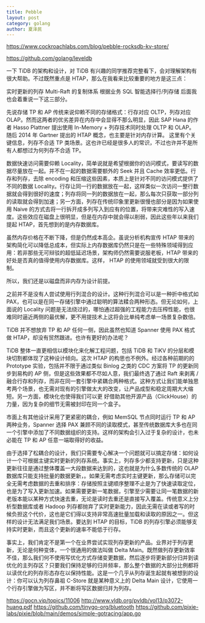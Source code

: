 ```yaml
---
title: Pebble
layout: post
category: golang
author: 夏泽民
---
```

https://www.cockroachlabs.com/blog/pebble-rocksdb-kv-store/

https://github.com/golang/leveldb
<!-- more -->
一下 TiDB 的架构和设计，对 TiDB 有兴趣的同学推荐完整看下，会对理解架构有很大帮助。不过既然重点是 HTAP，那么在我看来比较重要的地方是这三点：

实时更新的列存
Multi-Raft 的复制体系
根据业务 SQL 智能选择行/列存储
后面我也会着重说一下这三部分。

先说存储
TP 和 AP 传统来说仰赖不同的存储格式：行存对应 OLTP，列存对应 OLAP。然而这两者的优劣差异在内存中会显得不那么明显，因此 SAP Hana 的作者 Hasso Plattner 提出使用 In-Memory + 列存技术同时处理 OLTP 和 OLAP。随后 2014 年 Gartner 提出的 HTAP 概念，也主要是针对内存计算。 这里有个关键信息，列存不合适 TP 类场景。这也许已经是很多人的常识，不过也许并不是所有人都想过为何列存不合适 TP。

数据快速访问需要仰赖 Locality，简单说就是希望根据你的访问模式，要读写的数据尽量放在一起。并不在一起的数据需要额外的 Seek 并且 Cache 效率更低。行存和列存，去除 encoding 和压缩这些因素，本质上是针对不同的访问模式提供了不同的数据 Locality。行存让同一行的数据放在一起，这样类似一次访问一整行数据就会得到很好的速度；列存将同一列的数据放在一起，那么每次只获取一部分列的读取就会得到加速；另一方面，列存在传统印象里更新很慢也部分是因为如果使用 Naive 的方式去将一行拆开成多列写入到应有的位置，将带来灾难性的写入速度。这些效应在磁盘上很明显，但是在内存中就会得以削弱，因此这些年以来我们提起 HTAP，首先想到的是内存数据库。

虽然内存价格在不断下降，但是仍然成本高企。虽说分析机构宣传 HTAP 带来的架构简化可以降低总成本，但实际上内存数据库仍然只是在一些特殊领域得到应用：若非那些无可辩驳的超低延迟场景，架构师仍然需要说服老板，HTAP 带来的好处是否真的值得使用内存数据库。这样， HTAP 的使用领域就受到很大的限制。

所以，我们还是以磁盘而非内存为设计前提。

之前并不是没有人尝试使用行列混合的设计。这种行列混合可以是一种折中格式如 PAX，也可以是在同一存储引擎中通过聪明的算法糅合两种形态。但无论如何，上面说的 Locality 问题是无法绕过的，哪怕通过超强的工程能力去压榨性能，也很难同时逼近两侧的最优解，更不用提技术上这将会比单纯考虑单一场景复杂数倍。

TiDB 并不想放弃 TP 和 AP 任何一侧，因此虽然也知道 Spanner 使用 PAX 格式做 HTAP，却没有贸然跟进。也许有更好的办法呢？

TiDB 整体一直更相信以模块化来化解工程问题，包括 TiDB 和 TiKV 的分层和模块切割都体现了这种设计倾向。这次 HTAP 的构思也不例外。经过各种前期的的 Prototype 实验，包括并不限于通过类似 Binlog 之类的 CDC 方案将 TP 的更新同步到易构的 AP 侧，但是这些效果都不尽如人意，我们最终选了通过 Raft 来剥离 / 融合行存和列存，而非在同一套引擎中紧耦合两种格式。这种方式让我们能单独思考两个场景，也无需对现有的引擎做太大的改变，让产品成型和稳定周期大大缩短。另一方面，模块化也使得我们可以更 好借助其他开源产品（ClickHouse）的力量，因为复杂的细节无需被封印在同一个盒子。

市面上有其他设计采用了更紧密的耦合，例如 MemSQL 节点同时运行 TP 和 AP 两种业务，Spanner 选择 PAX 兼顾不同的读取模式，甚至传统数据库大多也在同一个引擎中添加了不同数据组织的支持。这样的架构会引入过于复杂的设计，也未必能在 TP 和 AP 任意一端取得好的收益。

由于选择了松耦合的设计，我们只需要专心解决一个问题就可以搞定存储：如何设计一个可根据主键实时更新的列存系统。事实上，列存多少都支持更新，只是这种更新往往是通过整体覆盖一大段数据来达到的，这也就是为什么多数传统的 OLAP 数据库只能支持批量的数据更新，。如果无需考虑实时主键更新，那么存储可以完全无需考虑数据的去重和排序：存储按照主键顺序整理不止是为了快速读取定位，也是为了写入更新加速。如果需要更新一笔数据，引擎至少需要让同一笔数据的新老版本能以某种方式快速去重，无论是读时去重还是直接写入覆盖。传统意义上分析型数据库或者 Hadoop 列存都抛弃了实时更新能力，因此无需在读或者写的时候负担这个代价，这也是它们得以支持非常高速批量加载和读取的原因之一。但这样的设计无法满足我们场景。要达到 HTAP 的目标，TiDB 的列存引擎必须能够支持实时更新，而且这个更新的速率不能低于行存。

事实上，我们肯定不是第一个在业界尝试实现列存更新的产品。业界对于列存更新，无论是何种变体，一个很通用的做法叫做 Delta Main。既然做列存更新效率不佳，那么我们何不使用写优化方式存储变更数据，然后逐步将更新部分归并到读优化的主列存区？只要我们保持足够的归并频率，那么整个数据的大部分比例都将以读优化的列存形态存在以保持性能。这是一个几乎从列存诞生起就有被想到的设计：你可以认为列存鼻祖 C-Store 就是某种意义上的 Delta Main 设计，它使用一个行存引擎做为写区，并不断将写区数据归并为列存。


https://gocn.vip/topics/11006
http://www.vldb.org/pvldb/vol13/p3072-huang.pdf
https://github.com/tinygo-org/bluetooth
https://github.com/pixie-labs/pixie/blob/main/demos/simple-gotracing/app.go